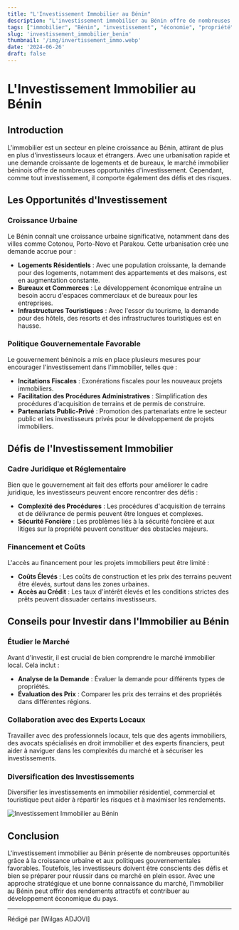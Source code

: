 ```yaml
---
title: "L'Investissement Immobilier au Bénin"
description: "L'investissement immobilier au Bénin offre de nombreuses opportunités et défis pour les investisseurs locaux et étrangers."
tags: ["immobilier", "Bénin", "investissement", "économie", "propriété"]
slug: 'investissement_immobilier_benin'
thumbnail: '/img/invertissement_immo.webp'
date: '2024-06-26'
draft: false
---
```


# L'Investissement Immobilier au Bénin

## Introduction

L'immobilier est un secteur en pleine croissance au Bénin, attirant de plus en plus d'investisseurs locaux et étrangers. Avec une urbanisation rapide et une demande croissante de logements et de bureaux, le marché immobilier béninois offre de nombreuses opportunités d'investissement. Cependant, comme tout investissement, il comporte également des défis et des risques.

## Les Opportunités d'Investissement

### Croissance Urbaine

Le Bénin connaît une croissance urbaine significative, notamment dans des villes comme Cotonou, Porto-Novo et Parakou. Cette urbanisation crée une demande accrue pour :

- **Logements Résidentiels** : Avec une population croissante, la demande pour des logements, notamment des appartements et des maisons, est en augmentation constante.
- **Bureaux et Commerces** : Le développement économique entraîne un besoin accru d'espaces commerciaux et de bureaux pour les entreprises.
- **Infrastructures Touristiques** : Avec l'essor du tourisme, la demande pour des hôtels, des resorts et des infrastructures touristiques est en hausse.

### Politique Gouvernementale Favorable

Le gouvernement béninois a mis en place plusieurs mesures pour encourager l'investissement dans l'immobilier, telles que :

- **Incitations Fiscales** : Exonérations fiscales pour les nouveaux projets immobiliers.
- **Facilitation des Procédures Administratives** : Simplification des procédures d'acquisition de terrains et de permis de construire.
- **Partenariats Public-Privé** : Promotion des partenariats entre le secteur public et les investisseurs privés pour le développement de projets immobiliers.

## Défis de l'Investissement Immobilier

### Cadre Juridique et Réglementaire

Bien que le gouvernement ait fait des efforts pour améliorer le cadre juridique, les investisseurs peuvent encore rencontrer des défis :

- **Complexité des Procédures** : Les procédures d'acquisition de terrains et de délivrance de permis peuvent être longues et complexes.
- **Sécurité Foncière** : Les problèmes liés à la sécurité foncière et aux litiges sur la propriété peuvent constituer des obstacles majeurs.

### Financement et Coûts

L'accès au financement pour les projets immobiliers peut être limité :

- **Coûts Élevés** : Les coûts de construction et les prix des terrains peuvent être élevés, surtout dans les zones urbaines.
- **Accès au Crédit** : Les taux d'intérêt élevés et les conditions strictes des prêts peuvent dissuader certains investisseurs.

## Conseils pour Investir dans l'Immobilier au Bénin

### Étudier le Marché

Avant d'investir, il est crucial de bien comprendre le marché immobilier local. Cela inclut :

- **Analyse de la Demande** : Évaluer la demande pour différents types de propriétés.
- **Évaluation des Prix** : Comparer les prix des terrains et des propriétés dans différentes régions.

### Collaboration avec des Experts Locaux

Travailler avec des professionnels locaux, tels que des agents immobiliers, des avocats spécialisés en droit immobilier et des experts financiers, peut aider à naviguer dans les complexités du marché et à sécuriser les investissements.

### Diversification des Investissements

Diversifier les investissements en immobilier résidentiel, commercial et touristique peut aider à répartir les risques et à maximiser les rendements.

<div class="flex justify-center my-8">
  <img src="/img/immobilier_benin.webp" alt="Investissement Immobilier au Bénin" class="max-w-full h-auto border-2 border-gray-300 shadow-lg rounded-lg"/>
</div>

## Conclusion

L'investissement immobilier au Bénin présente de nombreuses opportunités grâce à la croissance urbaine et aux politiques gouvernementales favorables. Toutefois, les investisseurs doivent être conscients des défis et bien se préparer pour réussir dans ce marché en plein essor. Avec une approche stratégique et une bonne connaissance du marché, l'immobilier au Bénin peut offrir des rendements attractifs et contribuer au développement économique du pays.

---

Rédigé par [Wilgas ADJOVI]
